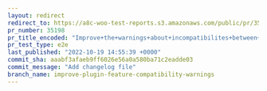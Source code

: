 ```yaml
---
layout: redirect
redirect_to: https://a8c-woo-test-reports.s3.amazonaws.com/public/pr/35198/e2e/index.html
pr_number: 35198
pr_title_encoded: "Improve+the+warnings+about+incompatibilites+between+plugins+and+features"
pr_test_type: e2e
last_published: "2022-10-19 14:55:39 +0000"
commit_sha: aaabf3afaeb9ff6026e56a0a580ba71c2eadde03
commit_message: "Add changelog file"
branch_name: improve-plugin-feature-compatibility-warnings
---
```

